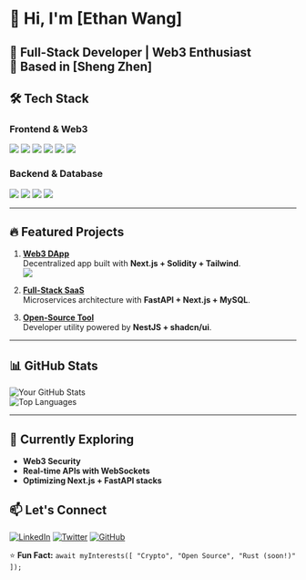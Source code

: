 # 👋 Hi, I'm [Ethan Wang]

**🚀 Full-Stack Developer | Web3 Enthusiast**  
📍 Based in [Sheng Zhen]  
---

## 🛠 Tech Stack

### **Frontend & Web3**
![](https://img.shields.io/badge/Next.js-000000?style=for-the-badge&logo=next.js&logoColor=white)
![](https://img.shields.io/badge/React_Query-FF4154?style=for-the-badge&logo=react-query&logoColor=white)
![](https://img.shields.io/badge/Zustand-764ABC?style=for-the-badge&logo=redux&logoColor=white)
![](https://img.shields.io/badge/TailwindCSS-06B6D4?style=for-the-badge&logo=tailwind-css&logoColor=white)
![](https://img.shields.io/badge/Shadcn/ui-111827?style=for-the-badge&logo=radix-ui&logoColor=white)
![](https://img.shields.io/badge/Solidity-363636?style=for-the-badge&logo=solidity&logoColor=white)

### **Backend & Database**
![](https://img.shields.io/badge/FastAPI-009688?style=for-the-badge&logo=fastapi&logoColor=white)
![](https://img.shields.io/badge/NestJS-E0234E?style=for-the-badge&logo=nestjs&logoColor=white)
![](https://img.shields.io/badge/MySQL-4479A1?style=for-the-badge&logo=mysql&logoColor=white)
![](https://img.shields.io/badge/MongoDB-47A248?style=for-the-badge&logo=mongodb&logoColor=white)

---

## 🔥 Featured Projects

1. **[Web3 DApp](https://github.com/yourusername/web3-project)**  
   Decentralized app built with **Next.js + Solidity + Tailwind**.  
   ![](https://img.shields.io/github/stars/yourusername/web3-project?style=flat)

2. **[Full-Stack SaaS](https://github.com/yourusername/saas-project)**  
   Microservices architecture with **FastAPI + Next.js + MySQL**.  

3. **[Open-Source Tool](https://github.com/yourusername/tool-project)**  
   Developer utility powered by **NestJS + shadcn/ui**.  

---

## 📊 GitHub Stats

![Your GitHub Stats](https://github-readme-stats.vercel.app/api?username=yourusername&show_icons=true&theme=dark&hide_border=true&count_private=true)  
![Top Languages](https://github-readme-stats.vercel.app/api/top-langs/?username=yourusername&layout=compact&theme=dark&hide_border=true&langs_count=6)

---

## 🌱 Currently Exploring
- **Web3 Security**  
- **Real-time APIs with WebSockets**  
- **Optimizing Next.js + FastAPI stacks**  

## 📫 Let's Connect
[![LinkedIn](https://img.shields.io/badge/LinkedIn-0077B5?style=for-the-badge&logo=linkedin&logoColor=white)](https://linkedin.com/in/yourprofile)
[![Twitter](https://img.shields.io/badge/Twitter-1DA1F2?style=for-the-badge&logo=twitter&logoColor=white)](https://twitter.com/yourhandle)
[![GitHub](https://img.shields.io/badge/GitHub-181717?style=for-the-badge&logo=github&logoColor=white)](https://github.com/yourusername)

⭐ **Fun Fact:** `await myInterests([ "Crypto", "Open Source", "Rust (soon!)" ]);`
